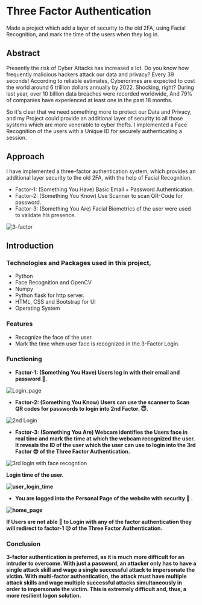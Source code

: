 
# Three Factor Authentication 
Made a project which add a layer of security to the old 2FA, using Facial Recognition, and mark the time of the users when they log in.

## Abstract
Presently the risk of Cyber Attacks has increased a lot. Do you know how frequently malicious hackers attack our data and privacy? Every 39 seconds! According to reliable estimates, Cybercrimes are expected to cost the world around 6 trillion dollars annually by 2022. Shocking, right? During last year, over 10 billion data breaches were recorded worldwide, And 79% of companies have experienced at least one in the past 18 months.

So it's clear that we need something more to protect our Data and Privacy, and my Project could provide an additional layer of security to all those systems which are more venerable to cyber thefts. I implemented a Face Recognition of the users with a Unique ID for securely authenticating a session.

## Approach
I have implemented a three-factor authentication system, which provides an additional layer security to the old 2FA, with the help of Facial Recognition.

- Factor-1: (Something You Have) Basic Email + Password Authentication.
- Factor-2: (Something You Know) Use Scanner to scan QR-Code for password.
- Factor-3: (Something You Are) Facial Biometrics of the user were used to validate his presence. <br>

![3-factor](https://user-images.githubusercontent.com/83868776/193419136-a172b038-6432-4761-8d97-7eef60679270.jpg)

## Introduction

### Technologies and Packages used in this project,
- Python
- Face Recognition and OpenCV
- Numpy
- Python flask for http server.
- HTML, CSS and Bootstrap for UI
- Operating System

### Features
- Recognize the face of the user.
- Mark the time when user face is recognized in the 3-Factor Login.

### Functioning
- <b>Factor-1: (Something You Have) Users log in with their email and password :hugs:.</b>  

![Login_page](https://user-images.githubusercontent.com/83868776/193450228-0a665af1-bc61-40a6-bf7b-466bfb14fccd.png)

- <b>Factor-2: (Something You Know) Users can use the scanner to Scan QR codes for passwords to login into 2nd Factor. :innocent:. </b>

![2nd Login](https://user-images.githubusercontent.com/83868776/193451034-3ef70de0-1b11-4740-8581-57a4375f64b6.png)
 - <b>Factor-3: (Something You Are) Webcam identifies the Users face in real time and mark the time at which the webcam recognized the user. It reveals the ID of the user which the user can use to login into the 3rd Factor :sunglasses: of the Three Factor Authentication. </b>
 
![3rd login with face recogntion](https://user-images.githubusercontent.com/83868776/193453665-53652b6a-5ef2-4f22-92ec-701b8f989532.png)

<b> Login time of the user.<br><b>

![user_login_time](https://user-images.githubusercontent.com/83868776/193452819-bac17d43-a494-4edd-9730-ff4620c2b417.png)


- <b> You are logged into the Personal Page of the website with security :partying_face: <b>. 

![home_page](https://user-images.githubusercontent.com/83868776/193452612-0c2b4857-0474-4fe6-aa4c-9ef28db1bc0c.png)

If Users are not able :pleading_face: to Login with any of the factor authentication they will redirect to factor-1 :disappointed_relieved: of the Three Factor Authentication.

### Conclusion
3-factor authentication is preferred, as it is much more difficult for an intruder to overcome. With just a password, an attacker only has to have a single attack skill and wage a single successful attack to impersonate the victim. With multi-factor authentication, the attack must have multiple attack skills and wage multiple successful attacks simultaneously in order to impersonate the victim. This is extremely difficult and, thus, a more resilient logon solution.
